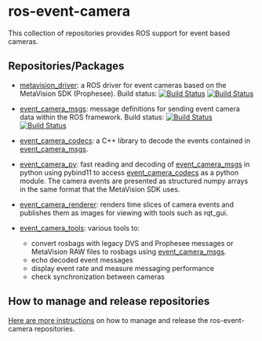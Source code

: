 # ros-event-camera

This collection of repositories provides ROS support for event based cameras.

## Repositories/Packages

- [metavision_driver](https://www.github.com/ros-event-camera/metavision_driver/):
  a ROS driver for event cameras based on the MetaVision SDK (Prophesee).
  Build status:
  [![Build Status](https://build.ros2.org/buildStatus/icon?job=Hdev__metavision_driver__ubuntu_jammy_amd64&subject=Humble)](https://build.ros2.org/job/Hdev__metavision_driver__ubuntu_jammy_amd64/)
  [![Build Status](https://build.ros2.org/buildStatus/icon?job=Rdev__metavision_driver__ubuntu_jammy_amd64&subject=Rolling)](https://build.ros2.org/job/Rdev__metavision_driver__ubuntu_jammy_amd64/)

- [event_camera_msgs](https://www.github.com/ros-event-camera/event_camera_msgs/):
  message definitions for sending event camera data within the ROS
  framework.
  Build status:
  [![Build Status](https://build.ros2.org/buildStatus/icon?job=Hdev__event_camera_msgs__ubuntu_jammy_amd64&subject=Humble)](https://build.ros2.org/job/Hdev__event_camera_msgs__ubuntu_jammy_amd64/)
  [![Build Status](https://build.ros2.org/buildStatus/icon?job=Rdev__event_camera_msgs__ubuntu_jammy_amd64&subject=Rolling)](https://build.ros2.org/job/Rdev__event_camera_msgs__ubuntu_jammy_amd64/)

- [event_camera_codecs](https://www.github.com/ros-event-camera/event_camera_codecs/):
  a C++ library to decode the events contained in
  [event_camera_msgs](https://www.github.com/ros-event-camera/event_camera_msgs/).

- [event_camera_py](https://www.github.com/ros-event-camera/event_camera_py/):
  fast reading and decoding of
  [event_camera_msgs](https://www.github.com/ros-event-camera/event_camera_msgs/)
  in python using  pybind11 to access
  [event_camera_codecs](https://www.github.com/ros-event-camera/event_camera_codecs/)
  as a python module.  The camera events are presented as structured
  numpy arrays in the same format that the MetaVision SDK uses.

- [event_camera_renderer](https://www.github.com/ros-event-camera/event_camera_renderer/):
  renders time slices of camera events and publishes them as images
  for viewing with tools such as rqt_gui.

- [event_camera_tools](https://www.github.com/ros-event-camera/event_camera_tools/):
  various tools to:
   - convert rosbags with legacy DVS and Prophesee messages or  MetaVision RAW files to rosbags using
    [event_camera_msgs](https://www.github.com/ros-event-camera/event_camera_msgs/).
   - echo decoded event messages
   - display event rate and measure messaging performance
   - check synchronization between cameras

## How to manage and release repositories

[Here are more instructions](docs/manage_repositories.md) on how to manage and release the ros-event-camera repositories.



